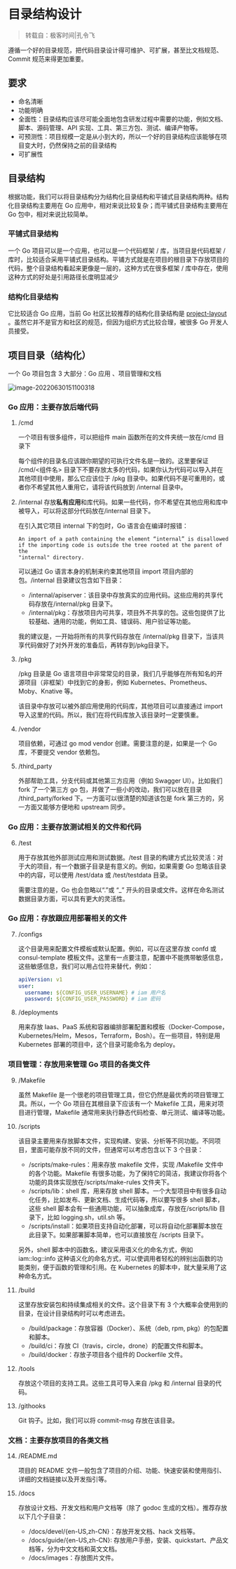 # 目录结构设计

> 转载自：极客时间|孔令飞

遵循一个好的目录规范，把代码目录设计得可维护、可扩展，甚至比文档规范、Commit 规范来得更加重要。

## 要求

* 命名清晰
* 功能明确
* 全面性：目录结构应该尽可能全面地包含研发过程中需要的功能，例如文档、脚本、源码管理、API 实现、工具、第三方包、测试、编译产物等。
* 可预测性：项目规模一定是从小到大的，所以一个好的目录结构应该能够在项目变大时，仍然保持之前的目录结构
* 可扩展性

## 目录结构

根据功能，我们可以将目录结构分为结构化目录结构和平铺式目录结构两种。结构化目录结构主要用在 Go 应用中，相对来说比较复杂；而平铺式目录结构主要用在 Go 包中，相对来说比较简单。

### 平铺式目录结构

一个 Go 项目可以是一个应用，也可以是一个代码框架 / 库，当项目是代码框架 / 库时，比较适合采用平铺式目录结构。平铺方式就是在项目的根目录下存放项目的代码，整个目录结构看起来更像是一层的，这种方式在很多框架 / 库中存在，使用这种方式的好处是引用路径长度明显减少

### 结构化目录结构

它比较适合 Go 应用，当前 Go 社区比较推荐的结构化目录结构是 [project-layout](https://github.com/golang-standards/project-layout) 。虽然它并不是官方和社区的规范，但因为组织方式比较合理，被很多 Go 开发人员接受。

## 项目目录（结构化）

一个 Go 项目包含 3 大部分：Go 应用 、项目管理和文档

 ![image-20220630151100318](https://clay-blog.oss-cn-shanghai.aliyuncs.com/img/image-20220630151100318.png)

### Go 应用：主要存放后端代码

1. /cmd

   一个项目有很多组件，可以把组件 main 函数所在的文件夹统一放在/cmd 目录下

   每个组件的目录名应该跟你期望的可执行文件名是一致的。这里要保证 /cmd/<组件名> 目录下不要存放太多的代码，如果你认为代码可以导入并在其他项目中使用，那么它应该位于 /pkg 目录中。如果代码不是可重用的，或者你不希望其他人重用它，请将该代码放到 /internal 目录中。

2. /internal
   存放**私有应用**和库代码。如果一些代码，你不希望在其他应用和库中被导入，可以将这部分代码放在/internal 目录下。

   在引入其它项目 internal 下的包时，Go 语言会在编译时报错：

   ```
   An import of a path containing the element “internal” is disallowed
   if the importing code is outside the tree rooted at the parent of the
   "internal" directory.
   ```

   可以通过 Go 语言本身的机制来约束其他项目 import 项目内部的包。/internal 目录建议包含如下目录：

   * /internal/apiserver：该目录中存放真实的应用代码。这些应用的共享代码存放在/internal/pkg 目录下。
   * /internal/pkg：存放项目内可共享，项目外不共享的包。这些包提供了比较基础、通用的功能，例如工具、错误码、用户验证等功能。

   我的建议是，一开始将所有的共享代码存放在 /internal/pkg 目录下，当该共享代码做好了对外开发的准备后，再转存到/pkg目录下。

3. /pkg

   /pkg 目录是 Go 语言项目中非常常见的目录，我们几乎能够在所有知名的开源项目（非框架）中找到它的身影，例如 Kubernetes、Prometheus、Moby、Knative 等。

   该目录中存放可以被外部应用使用的代码库，其他项目可以直接通过 import 导入这里的代码。所以，我们在将代码库放入该目录时一定要慎重。

4. /vendor

   项目依赖，可通过 go mod vendor 创建。需要注意的是，如果是一个 Go 库，不要提交 vendor 依赖包。

5. /third_party

   外部帮助工具，分支代码或其他第三方应用（例如 Swagger UI）。比如我们 fork 了一个第三方 go 包，并做了一些小的改动，我们可以放在目录 /third_party/forked 下。一方面可以很清楚的知道该包是 fork 第三方的，另一方面又能够方便地和 upstream 同步。

### Go 应用：主要存放测试相关的文件和代码

6. /test

   用于存放其他外部测试应用和测试数据。/test 目录的构建方式比较灵活：对于大的项目，有一个数据子目录是有意义的。例如，如果需要 Go 忽略该目录中的内容，可以使用 /test/data 或 /test/testdata 目录。

   需要注意的是，Go 也会忽略以“.”或 “_” 开头的目录或文件。这样在命名测试数据目录方面，可以具有更大的灵活性。

### Go 应用：存放跟应用部署相关的文件

7. /configs

   这个目录用来配置文件模板或默认配置。例如，可以在这里存放 confd 或 consul-template 模板文件。这里有一点要注意，配置中不能携带敏感信息，这些敏感信息，我们可以用占位符来替代，例如：

   ```yaml
   apiVersion: v1    
   user:    
     username: ${CONFIG_USER_USERNAME} # iam 用户名    
     password: ${CONFIG_USER_PASSWORD} # iam 密码
   ```

8. /deployments

   用来存放 Iaas、PaaS 系统和容器编排部署配置和模板（Docker-Compose，Kubernetes/Helm，Mesos，Terraform，Bosh）。在一些项目，特别是用 Kubernetes 部署的项目中，这个目录可能命名为 deploy。

### 项目管理：存放用来管理 Go 项目的各类文件

9. /Makefile

   虽然 Makefile 是一个很老的项目管理工具，但它仍然是最优秀的项目管理工具。所以，一个 Go 项目在其根目录下应该有一个 Makefile 工具，用来对项目进行管理，Makefile 通常用来执行静态代码检查、单元测试、编译等功能。

10. /scripts

    该目录主要用来存放脚本文件，实现构建、安装、分析等不同功能。不同项目，里面可能存放不同的文件，但通常可以考虑包含以下 3 个目录：

    * /scripts/make-rules：用来存放 makefile 文件，实现 /Makefile 文件中的各个功能。Makefile 有很多功能，为了保持它的简洁，我建议你将各个功能的具体实现放在/scripts/make-rules 文件夹下。
    * /scripts/lib：shell 库，用来存放 shell 脚本。一个大型项目中有很多自动化任务，比如发布、更新文档、生成代码等，所以要写很多 shell 脚本，这些 shell 脚本会有一些通用功能，可以抽象成库，存放在/scripts/lib 目录下，比如 logging.sh，util.sh 等。
    * /scripts/install：如果项目支持自动化部署，可以将自动化部署脚本放在此目录下。如果部署脚本简单，也可以直接放在 /scripts 目录下。

    另外，shell 脚本中的函数名，建议采用语义化的命名方式，例如 iam::log::info 这种语义化的命名方式，可以使调用者轻松的辨别出函数的功能类别，便于函数的管理和引用。在 Kubernetes 的脚本中，就大量采用了这种命名方式。

11. /build

    这里存放安装包和持续集成相关的文件。这个目录下有 3 个大概率会使用到的目录，在设计目录结构时可以考虑进去。

    * /build/package：存放容器（Docker）、系统（deb, rpm, pkg）的包配置和脚本。
    * /build/ci：存放 CI（travis，circle，drone）的配置文件和脚本。
    * /build/docker：存放子项目各个组件的 Dockerfile 文件。

12. /tools

    存放这个项目的支持工具。这些工具可导入来自 /pkg 和 /internal 目录的代码。

13. /githooks

    Git 钩子。比如，我们可以将 commit-msg 存放在该目录。

### 文档：主要存放项目的各类文档

14. /README.md

    项目的 README 文件一般包含了项目的介绍、功能、快速安装和使用指引、详细的文档链接以及开发指引等。

15. /docs

    存放设计文档、开发文档和用户文档等（除了 godoc 生成的文档）。推荐存放以下几个子目录：

    * /docs/devel/{en-US,zh-CN}：存放开发文档、hack 文档等。
    * /docs/guide/{en-US,zh-CN}: 存放用户手册，安装、quickstart、产品文档等，分为中文文档和英文文档。
    * /docs/images：存放图片文件。

